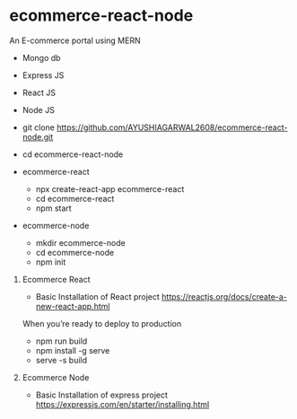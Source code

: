 # ecommerce-react-node

 An E-commerce portal using MERN
 - Mongo db
 - Express JS
 - React JS
 - Node JS

- git clone https://github.com/AYUSHIAGARWAL2608/ecommerce-react-node.git
- cd ecommerce-react-node

- ecommerce-react
    - npx create-react-app ecommerce-react
    - cd ecommerce-react
    - npm start
- ecommerce-node
    - mkdir ecommerce-node
    - cd ecommerce-node
    - npm init

1. Ecommerce React
    
    - Basic Installation of React project
    https://reactjs.org/docs/create-a-new-react-app.html
    
    When you’re ready to deploy to production

    - npm run build
    - npm install -g serve
    - serve -s build

2. Ecommerce Node

    - Basic Installation of express project
    https://expressjs.com/en/starter/installing.html